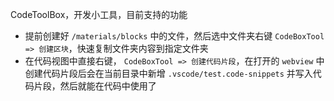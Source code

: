 CodeToolBox，开发小工具，目前支持的功能

- 提前创建好 `/materials/blocks` 中的文件，然后选中文件夹右键 `CodeBoxTool => 创建区块`，快速复制文件夹内容到指定文件夹
- 在代码视图中直接右键， `CodeBoxTool => 创建代码片段`，在打开的 `webview` 中创建代码片段后会在当前目录中新增 `.vscode/test.code-snippets` 并写入代码片段，然后就能在代码中使用了
